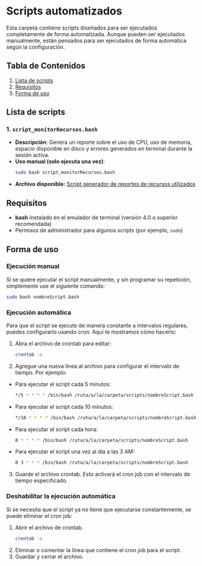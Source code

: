 # Scripts automatizados
Esta carpeta contiene scripts diseñados para ser ejecutados completamente de forma automatizada. Aunque pueden ser ejecutados manualmente, están pensados para ser ejecutados de forma automática según la configuración.

## Tabla de Contenidos
1. [Lista de scripts](#lista-de-scripts)
2. [Requisitos](#requisitos)
4. [Forma de uso](#forma-de-uso)

## Lista de scripts
### 1. `script_monitorRecursos.bash`
   - **Descripción**: Genera un reporte sobre el uso de CPU, uso de memoria, espacio disponible en disco y errores generados en terminal durante la sesión activa.
   - **Uso manual (solo ejecuta una vez)**: 
     ```bash
     sudo bash script_monitorRecursos.bash
     ```
   - **Archivo disponible:** [Script generador de reportes de recursos utilizados](/script_monitorRecursos.bash)

## Requisitos
- **bash** instalado en el emulador de terminal (versión 4.0 o superior recomendada)
- Permisos de administrador para algunos scripts (por ejemplo, `sudo`)

## Forma de uso
### Ejecución manual
Si se quiere ejecutar el script manualmente, y sin programar su repetición, simplemente use el siguiente comando:
```bash
sudo bash nombreScript.bash
```

### Ejecución automática
Para que el script se ejecute de manera constante a intervalos regulares, puedes configurarlo usando cron. Aquí te mostramos cómo hacerlo:

1. Abra el archivo de crontab para editar:
    ```bash
    crontab -e
    ```
2. Agregue una nueva línea al archivo para configurar el intervalo de tiempo. Por ejemplo:
  - Para ejecutar el script cada 5 minutos:
    ```bash
    */5 * * * * /bin/bash /ruta/a/la/carpeta/scripts/nombreScript.bash
    ```
  - Para ejecutar el script cada 10 minutos:
    ```bash
    */10 * * * * /bin/bash /ruta/a/la/carpeta/scripts/nombreScript.bash
    ```
  - Para ejecutar el script cada hora:
    ```bash
    0 * * * * /bin/bash /ruta/a/la/carpeta/scripts/nombreScript.bash
    ```
  - Para ejecutar el script una vez al día a las 3 AM:
    ```bash
    0 3 * * * /bin/bash /ruta/a/la/carpeta/scripts/nombreScript.bash
    ```
3. Guarde el archivo crontab. Esto activará el cron job con el intervalo de tiempo especificado.

 ### Deshabilitar la ejecución automática
Si se necesita que el script ya no tiene que ejecutarse constantemente, se puede eliminar el cron job:
1. Abrir el archivo de crontab.
   ```bash
   crontab -e
   ```
3. Eliminar o comentar la línea que contiene el cron job para el script.
4. Guardar y cerrar el archivo.

